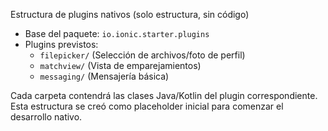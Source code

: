 Estructura de plugins nativos (solo estructura, sin código)

- Base del paquete: `io.ionic.starter.plugins`
- Plugins previstos:
  - `filepicker/` (Selección de archivos/foto de perfil)
  - `matchview/` (Vista de emparejamientos)
  - `messaging/` (Mensajería básica)

Cada carpeta contendrá las clases Java/Kotlin del plugin correspondiente.
Esta estructura se creó como placeholder inicial para comenzar el desarrollo nativo.